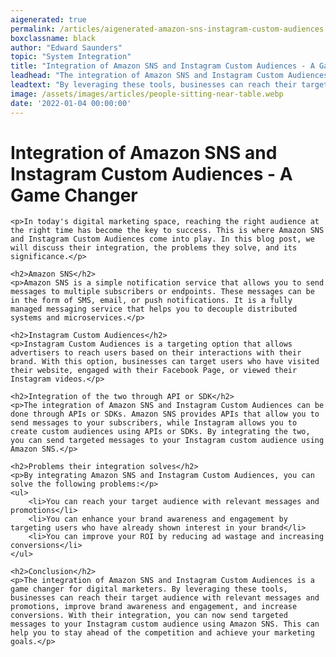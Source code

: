 ```yaml
---
aigenerated: true
permalink: /articles/aigenerated-amazon-sns-instagram-custom-audiences
boxclassname: black
author: "Edward Saunders"
topic: "System Integration"
title: "Integration of Amazon SNS and Instagram Custom Audiences - A Game Changer"
leadhead: "The integration of Amazon SNS and Instagram Custom Audiences is a game changer for digital marketers"
leadtext: "By leveraging these tools, businesses can reach their target audience with relevant messages and promotions, improve brand awareness and engagement, and increase conversions. With their integration, you can now send targeted messages to your Instagram custom audience using Amazon SNS. This can help you to stay ahead of the competition and achieve your marketing goals."
image: /assets/images/articles/people-sitting-near-table.webp
date: '2022-01-04 00:00:00'
---
```

<div class="arttext">	<h1>Integration of Amazon SNS and Instagram Custom Audiences - A Game Changer</h1>

	<p>In today's digital marketing space, reaching the right audience at the right time has become the key to success. This is where Amazon SNS and Instagram Custom Audiences come into play. In this blog post, we will discuss their integration, the problems they solve, and its significance.</p>

	<h2>Amazon SNS</h2>
	<p>Amazon SNS is a simple notification service that allows you to send messages to multiple subscribers or endpoints. These messages can be in the form of SMS, email, or push notifications. It is a fully managed messaging service that helps you to decouple distributed systems and microservices.</p>

	<h2>Instagram Custom Audiences</h2>
	<p>Instagram Custom Audiences is a targeting option that allows advertisers to reach users based on their interactions with their brand. With this option, businesses can target users who have visited their website, engaged with their Facebook Page, or viewed their Instagram videos.</p>

	<h2>Integration of the two through API or SDK</h2>
	<p>The integration of Amazon SNS and Instagram Custom Audiences can be done through APIs or SDKs. Amazon SNS provides APIs that allow you to send messages to your subscribers, while Instagram allows you to create custom audiences using APIs or SDKs. By integrating the two, you can send targeted messages to your Instagram custom audience using Amazon SNS.</p>

	<h2>Problems their integration solves</h2>
	<p>By integrating Amazon SNS and Instagram Custom Audiences, you can solve the following problems:</p>
	<ul>
		<li>You can reach your target audience with relevant messages and promotions</li>
		<li>You can enhance your brand awareness and engagement by targeting users who have already shown interest in your brand</li>
		<li>You can improve your ROI by reducing ad wastage and increasing conversions</li>
	</ul>

	<h2>Conclusion</h2>
	<p>The integration of Amazon SNS and Instagram Custom Audiences is a game changer for digital marketers. By leveraging these tools, businesses can reach their target audience with relevant messages and promotions, improve brand awareness and engagement, and increase conversions. With their integration, you can now send targeted messages to your Instagram custom audience using Amazon SNS. This can help you to stay ahead of the competition and achieve your marketing goals.</p>
</div>